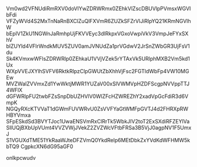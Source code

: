 Vm0wd2VFNUdiRmRXV0doVlYwZDRWRmx0ZEhkVlZscDBUVlpPVmsxWGVIbFdi
VFZyWVd4S2MxTnNaRnBXClZuQlFXVmR6ZUZkSFZrVlJiRlpYQ21KRmNGVlhW
bEpIV1ZkU1NGWnJaRmhpUjFKVVEyc3dlRkpxVGxoVwpiVkV3VmpJeFYxSXhV
blZUYld4VFlrWndkMUV5ZUV0amJVNUdZa1prVGdwV2JrSnZWbGR3UjFsV1du
Sk4KVmxwWFlsZDRWRlp0ZEhkaU1VVjVZek5rYTAxVk5URlphMXB2Vm5kd1Ux
WXpVVEJXYlhSVFV6RktkRlpzClpGWUtZbXhhVjFsc2FGTldWbFp4VW10MGEw
MVZWalZVVmxZd1YwWktjMWR1YUZaV00xSlVWMVpHZDFScgpNVVppTTJ4WFlX
dGFWRlpFU2twbFZsSnpDbUZHVlV0WlZFcHZWREZhY2xadVpGcFdiR3d6VmpK
NGQyRXcKTVVaT1dGWmFUVWRvU0ZsVVFYaGtWMFpGVTJ4d2FHRXpRWHBYVmxa
SFpESkdSd3BVYTJoc1UwaENSVmRxClRrTk5WbkJIV2toT2ExSXdiRFZEYlVa
SllUQjBXbUpVUmt4VVZVWjJVekZ2ZVZWcVFtbFRSa3B5VjJ0agpNV1F5UmxJ
S1VGUXdTME51YkRaaWJteDFZVmQ0YkdRelp6MEtDbkZxYVdKdWFHMW5kbTQ9
CgpkcXN6dG95aGF0

onlkpcwudv